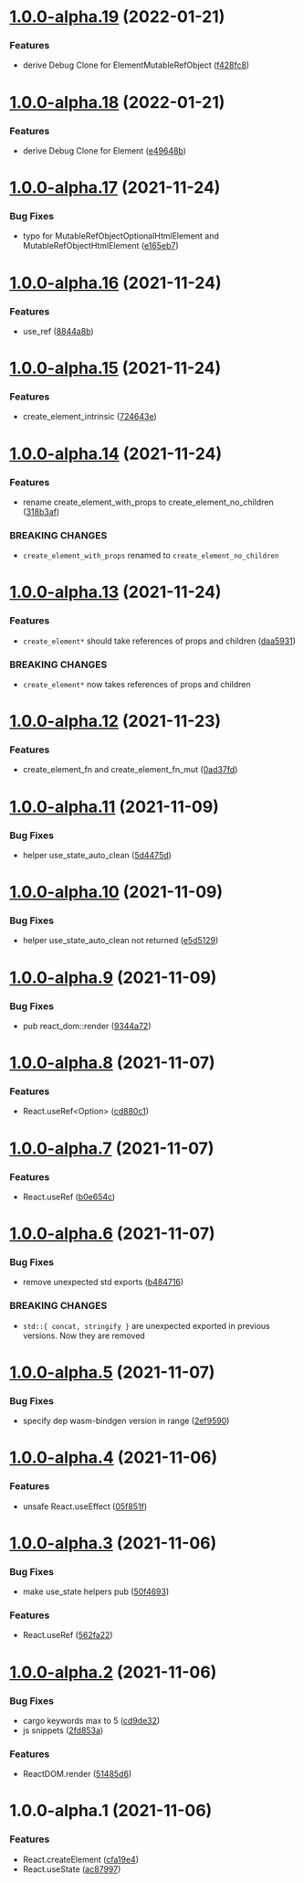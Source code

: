 # [1.0.0-alpha.19](https://github.com/frender-rs/react-sys/compare/v1.0.0-alpha.18...v1.0.0-alpha.19) (2022-01-21)


### Features

* derive Debug Clone for ElementMutableRefObject ([f428fc8](https://github.com/frender-rs/react-sys/commit/f428fc86244bbb6efef551c9e7539cfdcd003aee))

# [1.0.0-alpha.18](https://github.com/frender-rs/react-sys/compare/v1.0.0-alpha.17...v1.0.0-alpha.18) (2022-01-21)


### Features

* derive Debug Clone for Element ([e49648b](https://github.com/frender-rs/react-sys/commit/e49648bd3ad76c8fac93753152d693023180ada9))

# [1.0.0-alpha.17](https://github.com/frender-rs/react-sys/compare/v1.0.0-alpha.16...v1.0.0-alpha.17) (2021-11-24)


### Bug Fixes

* typo for MutableRefObjectOptionalHtmlElement and MutableRefObjectHtmlElement ([e165eb7](https://github.com/frender-rs/react-sys/commit/e165eb71516008e53b2e18d4018a03a27d4db4cc))

# [1.0.0-alpha.16](https://github.com/frender-rs/react-sys/compare/v1.0.0-alpha.15...v1.0.0-alpha.16) (2021-11-24)


### Features

* use_ref<HtmlElement> ([8844a8b](https://github.com/frender-rs/react-sys/commit/8844a8bfa29eda53fe5d6893792a49c9ede48f21))

# [1.0.0-alpha.15](https://github.com/frender-rs/react-sys/compare/v1.0.0-alpha.14...v1.0.0-alpha.15) (2021-11-24)


### Features

* create_element_intrinsic ([724643e](https://github.com/frender-rs/react-sys/commit/724643eb79c4bba5044088a13aeba72be1d6abb3))

# [1.0.0-alpha.14](https://github.com/frender-rs/react-sys/compare/v1.0.0-alpha.13...v1.0.0-alpha.14) (2021-11-24)


### Features

* rename create_element_with_props to create_element_no_children ([318b3af](https://github.com/frender-rs/react-sys/commit/318b3af89da592939b6f7bc18e97feb6f4371c8e))


### BREAKING CHANGES

* `create_element_with_props` renamed to `create_element_no_children`

# [1.0.0-alpha.13](https://github.com/frender-rs/react-sys/compare/v1.0.0-alpha.12...v1.0.0-alpha.13) (2021-11-24)


### Features

* `create_element*` should take references of props and children ([daa5931](https://github.com/frender-rs/react-sys/commit/daa59310bb7d5cd6b0006f8c6deb4b8742d5caf1))


### BREAKING CHANGES

* `create_element*` now takes references of props and children

# [1.0.0-alpha.12](https://github.com/frender-rs/react-sys/compare/v1.0.0-alpha.11...v1.0.0-alpha.12) (2021-11-23)


### Features

* create_element_fn and create_element_fn_mut ([0ad37fd](https://github.com/frender-rs/react-sys/commit/0ad37fd6d2b57a0fc0890da4803d0d8b2346073c))

# [1.0.0-alpha.11](https://github.com/frender-rs/react-sys/compare/v1.0.0-alpha.10...v1.0.0-alpha.11) (2021-11-09)


### Bug Fixes

* helper use_state_auto_clean ([5d4475d](https://github.com/frender-rs/react-sys/commit/5d4475df3420a9eccd04cd0c0b3c23d511594c86))

# [1.0.0-alpha.10](https://github.com/frender-rs/react-sys/compare/v1.0.0-alpha.9...v1.0.0-alpha.10) (2021-11-09)


### Bug Fixes

* helper use_state_auto_clean not returned ([e5d5129](https://github.com/frender-rs/react-sys/commit/e5d5129993fd4a401c99ffba6a82b7ed7e035b75))

# [1.0.0-alpha.9](https://github.com/frender-rs/react-sys/compare/v1.0.0-alpha.8...v1.0.0-alpha.9) (2021-11-09)


### Bug Fixes

* pub react_dom::render ([9344a72](https://github.com/frender-rs/react-sys/commit/9344a72c57353c0d62c2376b688b3838c3f6ca54))

# [1.0.0-alpha.8](https://github.com/frender-rs/react-sys/compare/v1.0.0-alpha.7...v1.0.0-alpha.8) (2021-11-07)


### Features

* React.useRef<Option<usize>> ([cd880c1](https://github.com/frender-rs/react-sys/commit/cd880c1ec9727f4cca189d31febb573bb8d72f05))

# [1.0.0-alpha.7](https://github.com/frender-rs/react-sys/compare/v1.0.0-alpha.6...v1.0.0-alpha.7) (2021-11-07)


### Features

* React.useRef<bool> ([b0e654c](https://github.com/frender-rs/react-sys/commit/b0e654c662beb774398cf4df95f046e815e3db08))

# [1.0.0-alpha.6](https://github.com/frender-rs/react-sys/compare/v1.0.0-alpha.5...v1.0.0-alpha.6) (2021-11-07)


### Bug Fixes

* remove unexpected std exports ([b484716](https://github.com/frender-rs/react-sys/commit/b484716246bb11cec473a6a0073d6301bab02c8d))


### BREAKING CHANGES

* `std::{ concat, stringify }` are unexpected exported in previous versions. Now they are removed

# [1.0.0-alpha.5](https://github.com/frender-rs/react-sys/compare/v1.0.0-alpha.4...v1.0.0-alpha.5) (2021-11-07)


### Bug Fixes

* specify dep wasm-bindgen version in range ([2ef9590](https://github.com/frender-rs/react-sys/commit/2ef9590a6123d232cd29e7c6e261a3f2d14df397))

# [1.0.0-alpha.4](https://github.com/frender-rs/react-sys/compare/v1.0.0-alpha.3...v1.0.0-alpha.4) (2021-11-06)


### Features

* unsafe React.useEffect ([05f851f](https://github.com/frender-rs/react-sys/commit/05f851faa72d58262971af6109ac60472eef0432))

# [1.0.0-alpha.3](https://github.com/frender-rs/react-sys/compare/v1.0.0-alpha.2...v1.0.0-alpha.3) (2021-11-06)


### Bug Fixes

* make use_state helpers pub ([50f4693](https://github.com/frender-rs/react-sys/commit/50f4693a08dd6bb3b028d66fb5d512c57677466d))


### Features

* React.useRef ([562fa22](https://github.com/frender-rs/react-sys/commit/562fa2250ebb67dfcc7ef7e3b91ced8abe3b2583))

# [1.0.0-alpha.2](https://github.com/frender-rs/react-sys/compare/v1.0.0-alpha.1...v1.0.0-alpha.2) (2021-11-06)


### Bug Fixes

* cargo keywords max to 5 ([cd9de32](https://github.com/frender-rs/react-sys/commit/cd9de32b83619574d123572145b151dc6baa9afa))
* js snippets ([2fd853a](https://github.com/frender-rs/react-sys/commit/2fd853a798635b3c20981b679284e76bcdf36155))


### Features

* ReactDOM.render ([51485d6](https://github.com/frender-rs/react-sys/commit/51485d6fb19aa5eb3326edc538439d81865d7c8b))

# 1.0.0-alpha.1 (2021-11-06)


### Features

* React.createElement ([cfa19e4](https://github.com/frender-rs/react-sys/commit/cfa19e49d9c7119fc00dfb87d53ebc98ec913145))
* React.useState ([ac87997](https://github.com/frender-rs/react-sys/commit/ac87997837bf8bb0bf97786625496aad86707ad2))
